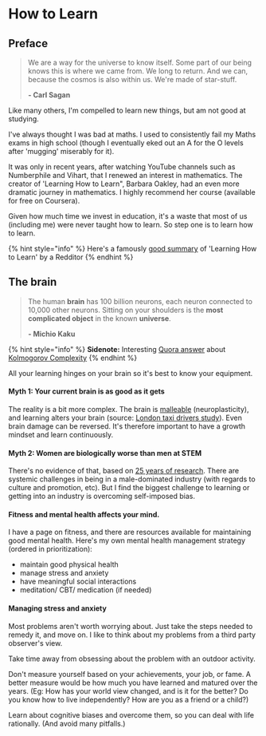 # How to Learn

## Preface

> We are a way for the universe to know itself. Some part of our being knows this is where we came from. We long to return. And we can, because the cosmos is also within us. We're made of star-stuff.
>
>  **- Carl Sagan**

Like many others, I'm compelled to learn new things, but am not good at studying.

I've always thought I was bad at maths. I used to consistently fail my Maths exams in high school \(though I eventually eked out an A for the O levels after 'mugging' miserably for it\).

It was only in recent years, after watching YouTube channels such as Numberphile and Vihart, that I renewed an interest in mathematics. The creator of 'Learning How to Learn", Barbara Oakley, had an even more dramatic journey in mathematics. I highly recommend her course \(available for free on Coursera\).

Given how much time we invest in education, it's a waste that most of us \(including me\) were never taught how to learn. So step one is to learn how to learn.

{% hint style="info" %}
Here's a famously [good summary](https://www.reddit.com/r/GetMotivated/comments/5950tm/text_i_just_finished_the_online_coursera_course/) of 'Learning How to Learn' by a Redditor
{% endhint %}

## The brain

> The human **brain** has 100 billion neurons, each neuron connected to 10,000 other neurons. Sitting on your shoulders is the **most complicated object** in the known **universe**.
>
>  **- Michio Kaku**

{% hint style="info" %}
**Sidenote:** Interesting [Quora answer](https://www.quora.com/What-is-the-2nd-most-complex-structure-in-the-universe-after-the-human-brain/answer/John-Bailey-43) about [Kolmogorov Complexity](https://arxiv.org/abs/1710.06846)
{% endhint %}

All your learning hinges on your brain so it's best to know your equipment.

#### Myth 1: Your current brain is as good as it gets

The reality is a bit more complex. The brain is [malleable](https://sharpbrains.com/blog/2008/02/26/brain-plasticity-how-learning-changes-your-brain/) \(neuroplasticity\), and learning alters your brain \(source: [London taxi drivers study](https://www.ncbi.nlm.nih.gov/pubmed/17024677)\).  Even brain damage can be reversed. It's therefore important to have a growth mindset and learn continuously. 

#### Myth 2: Women are biologically worse than men at STEM

There's no evidence of that, based on [25 years of research](https://www.vox.com/2017/8/11/16127992/google-engineer-memo-research-science-women-biology-tech-james-damore). There are systemic challenges in being in a male-dominated industry \(with regards to culture and promotion, etc\). But I find the biggest challenge to learning or getting into an industry is overcoming self-imposed bias.

#### Fitness and mental health affects your mind.

 I have a page on fitness, and there are resources available for maintaining good mental health. Here's my own mental health management strategy \(ordered in prioritization\):

* maintain good physical health
* manage stress and anxiety
* have meaningful social interactions
* meditation/ CBT/ medication \(if needed\)

#### Managing stress and anxiety

Most problems aren't worth worrying about. Just take the steps needed to remedy it, and move on. I like to think about my problems from a third party observer's view. 

Take time away from obsessing about the problem with an outdoor activity.

Don't measure yourself based on your achievements, your job, or fame. A better measure would be how much you have learned and matured over the years. \(Eg: How has your world view changed, and is it for the better? Do you know how to live independently? How are you as a friend or a child?\)  

Learn about cognitive biases and overcome them, so you can deal with life rationally. \(And avoid many pitfalls.\)

 

